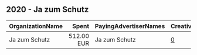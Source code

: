 ## 2020 - Ja zum Schutz 
|OrganizationName|Spent|PayingAdvertiserNames|CreativeUrls|Impressions|Genders|AgeBrackets|CountryCodes|BillingAddresses|CandidateBallotInformation|
|:---|---:|:---|:---|---:|:---|:---|:---|:---|:---|
|Ja zum Schutz|512.00 EUR|Ja zum Schutz|[0](https://www.snap.com/political-ads/asset/a0ee86600cda141a006c4a4c60c5d4dd9c78f23dbf08a3ac9329b51fa5d76fe6?mediaType=mp4)|654,868||18+|switzerland|CH|Ja zum Schutz|
